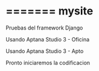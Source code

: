 =======
mysite
======

Pruebas del framework Django

Usando Aptana Studio 3 - Oficina

Usando Aptana Studio 3 - Apto

Pronto iniciaremos la codificacion
